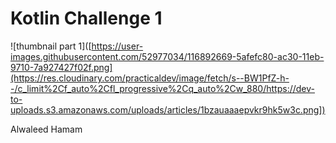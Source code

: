 # Kotlin Challenge 1

![thumbnail part 1]([https://user-images.githubusercontent.com/52977034/116892669-5afefc80-ac30-11eb-9710-7a927427f02f.png](https://res.cloudinary.com/practicaldev/image/fetch/s--BW1PfZ-h--/c_limit%2Cf_auto%2Cfl_progressive%2Cq_auto%2Cw_880/https://dev-to-uploads.s3.amazonaws.com/uploads/articles/1bzauaaaepvkr9hk5w3c.png])

Alwaleed Hamam
